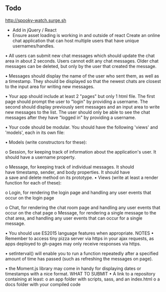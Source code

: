 

## Todo

http://spooky-watch.surge.sh

- Add in jQuery / React
- Ensure asset loading is working in and outside of react
Create an online chat application that can host multiple users that have unique usernames/handles.

•	All users can submit new chat messages which should update the chat area in about 2 seconds. Users cannot edit any chat messages. Older chat messages can be deleted, but only by the user that created the message.

•	Messages should display the name of the user who sent them, as well as a timestamp. They should be displayed so that the newest chats are closest to the input area for writing new messages.

•	Your app should include at least 2 "pages" but only 1 html file. The first page should prompt the user to "login" by providing a username. The second should display previously sent messages and an input area to write new messages to the list. The user should only be able to see the chat messages after they have "logged in" by providing a username.

•	Your code should be modular. You should have the following 'views' and 'models', each in its own file:

•	Models (write constructors for these):

o	Session, for keeping track of information about the application's user. It should have a username property.

o	Message, for keeping track of individual messages. It should have timestamp, sender, and body properties. It should have a save and delete method on its prototype.
•	Views (write at least a render function for each of these):

o	Login, for rendering the login page and handling any user events that occur on the login page

o	Chat, for rendering the chat room page and handling any user events that occur on the chat page
o	Message, for rendering a single message to the chat area, and handling any user events that can occur for a single message.

•	You should use ES2015 language features when appropriate.
NOTES
•	Remember to access tiny pizza server via https in your ajax requests, as apps deployed to gh-pages may only receive responses via https.

•	setInterval() will enable you to run a function repeatedly after a specified amount of time has passed (such as refreshing the messages on page).

•	the Moment.js library may come in handy for displaying dates or timestamps with a nice format.
WHAT TO SUBMIT
•	A link to a repository containing at least:
o	an app folder with scripts, sass, and an index.html
o	a docs folder with your compiled code
